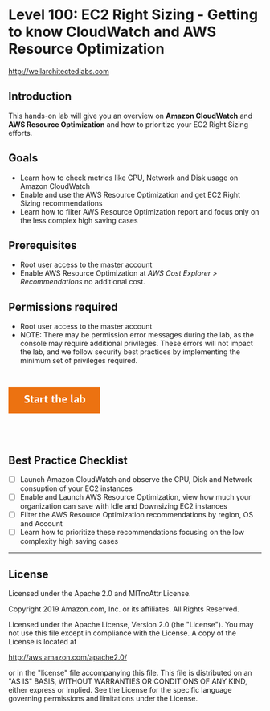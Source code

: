 # Level 100: EC2 Right Sizing - Getting to know CloudWatch and AWS Resource Optimization
http://wellarchitectedlabs.com 

## Introduction
 This hands-on lab will give you an overview on **Amazon CloudWatch** and **AWS Resource Optimization** and how to prioritize your EC2 Right Sizing efforts.

## Goals
- Learn how to check metrics like CPU, Network and Disk usage on Amazon CloudWatch
- Enable and use the AWS Resource Optimization and get EC2 Right Sizing recommendations
- Learn how to filter AWS Resource Optimization report and focus only on the less complex high saving cases

## Prerequisites 
- Root user access to the master account
- Enable AWS Resource Optimization at *AWS Cost Explorer > Recommendations* no additional cost.

## Permissions required
- Root user access to the master account
- NOTE: There may be permission error messages during the lab, as the console may require additional privileges. These errors will not impact the lab, and we follow security best practices by implementing the minimum set of privileges required.

<BR>

[![Start the lab](../../../common/images/startthelab.png)](Lab_Guide.md)


<BR>
<BR> 

## Best Practice Checklist
- [ ] Launch Amazon CloudWatch and observe the CPU, Disk and Network consuption of your EC2 instances
- [ ] Enable and Launch AWS Resource Optimization, view how much your organization can save with Idle and Downsizing EC2 instances
- [ ] Filter the AWS Resource Optimization recommendations by region, OS and Account
- [ ] Learn how to prioritize these recommendations focusing on the low complexity high saving cases
***

## License
Licensed under the Apache 2.0 and MITnoAttr License.

Copyright 2019 Amazon.com, Inc. or its affiliates. All Rights Reserved.

Licensed under the Apache License, Version 2.0 (the "License"). You may not use this file except in compliance with the License. A copy of the License is located at

http://aws.amazon.com/apache2.0/

or in the "license" file accompanying this file. This file is distributed on an "AS IS" BASIS, WITHOUT WARRANTIES OR CONDITIONS OF ANY KIND, either express or implied. See the License for the specific language governing permissions and limitations under the License.
